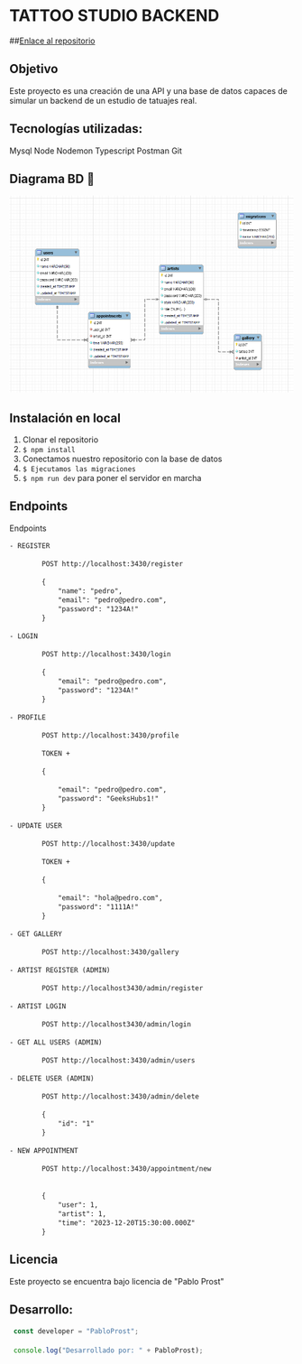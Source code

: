 # TATTOO STUDIO BACKEND

##[Enlace al repositorio](https://github.com/PabloProst/Tattoo-Studio-backend)

## Objetivo
Este proyecto es una creación de una API y una base de datos capaces de simular un backend de un estudio de tatuajes real.

## Tecnologías utilizadas:

Mysql
Node
Nodemon
Typescript
Postman
Git


## Diagrama BD 🚀
<img src = "./src/img/bbdd.png" width = "900px">

## Instalación en local
1. Clonar el repositorio
2. ` $ npm install `
3. Conectamos nuestro repositorio con la base de datos 
4. ``` $ Ejecutamos las migraciones ``` 
5. ``` $ npm run dev ```  para poner el servidor en marcha


## Endpoints

<summary>Endpoints</summary>

    - REGISTER

            POST http://localhost:3430/register
        
            {
                "name": "pedro",
                "email": "pedro@pedro.com",
                "password": "1234A!"
            }

    - LOGIN

            POST http://localhost:3430/login  

            {
                "email": "pedro@pedro.com",
                "password": "1234A!"
            }

    - PROFILE

            POST http://localhost:3430/profile

            TOKEN + 

            {

                "email": "pedro@pedro.com",
                "password": "GeeksHubs1!"
            }

    - UPDATE USER

            POST http://localhost:3430/update

            TOKEN + 

            {

                "email": "hola@pedro.com",
                "password": "1111A!"
            }

    - GET GALLERY

            POST http://localhost:3430/gallery

    - ARTIST REGISTER (ADMIN)

            POST http://localhost3430/admin/register

    - ARTIST LOGIN 

            POST http://localhost3430/admin/login

    - GET ALL USERS (ADMIN)

            POST http://localhost:3430/admin/users

    - DELETE USER (ADMIN)

            POST http://localhost:3430/admin/delete

            {
                "id": "1"
            }
 
    - NEW APPOINTMENT

            POST http://localhost:3430/appointment/new


            {
                "user": 1,
                "artist": 1,
                "time": "2023-12-20T15:30:00.000Z"
            }
 

## Licencia
Este proyecto se encuentra bajo licencia de "Pablo Prost"

## Desarrollo:

``` js
 const developer = "PabloProst";

 console.log("Desarrollado por: " + PabloProst);
```  

